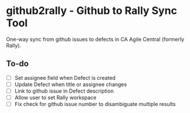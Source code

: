 # github2rally - Github to Rally Sync Tool

One-way sync from github issues to defects in CA Agile Central (formerly Rally).

## To-do
- [ ] Set assignee field when Defect is created
- [ ] Update Defect when title or assignee changes
- [ ] Link to github issue in Defect description
- [ ] Allow user to set Rally workspace
- [ ] Fix check for github issue number to disambiguate multiple results
